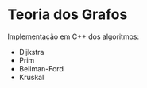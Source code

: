 # Teoria dos Grafos
Implementação em C++ dos algoritmos: 
 * Dijkstra
 * Prim
 * Bellman-Ford
 * Kruskal
